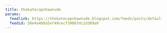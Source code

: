 ```yaml
---
title: thekatecapshawnude
params:
  feedlink: https://thekatecapshawnude.blogspot.com/feeds/posts/default?alt=rss
  feedid: 58e4a4b8a5ef49cecf39867dc2d389a9
---
```

